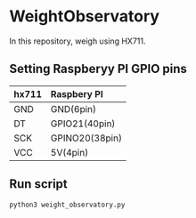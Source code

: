 # WeightObservatory

In this repository, weigh using HX711.

## Setting Raspberyy PI GPIO pins
| hx711	| Raspbery PI    |
| :---- | :------------- |
| GND   | GND(6pin)      |
| DT    | GPIO21(40pin)  |
| SCK   | GPINO20(38pin) |
| VCC   | 5V(4pin)       |

## Run script
```bash
python3 weight_observatory.py
```

